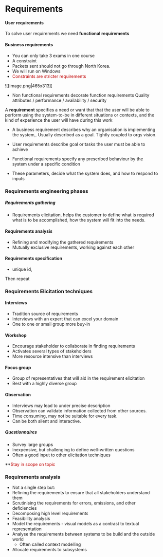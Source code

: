 # Requirements
#### User requirements
 To solve user requirements we need **functional requirements**

#### Business requirements
- You can only take 3 exams in one course
- A constraint
- Packets sent should not go through North Korea.
- We will run on Windows
- <span style="color:rgb(192, 0, 0)">Constraints are stricter requirements
</span>
![[image.png|465x313]]

- Non functional requirements decorate function requirements
	Quality attributes / performance / availability / security

A **requirement** specifies a need or want that that the user will be able to perform using the system-to-be in different situations or contexts, and the kind of experience the user will have during this work

- A business requirement describes why an organisation is implementing the system,. Usually described as a goal. Tightly coupled to orgs vision.

- User requirements describe goal or tasks the user must be able to achieve
- Functional requirements specify any prescribed behaviour by the system under a specific condition
- These parameters, decide what the system does, and how to respond to inputs

### Requirements engineering phases
##### Requirements gathering
- Requirements elicitation, helps the customer to define what is required what is to be accomplished, how the system will fit into the needs.
#### Requirements analysis 
- Refining and modifying the gathered requirements
- Mutually exclusive requirements, working against each other
#### Requirements specification
- unique id, 

Then repeat


### Requirements Elicitation techniques
#### Interviews
- Tradition source of requirements
- Interviews with an expert that can excel your domain
- One to one or small group more buy-in
#### Workshop
- Encourage stakeholder to collaborate in finding requirements
- Activates several types of stakeholders
- More resource intensive than interviews
#### Focus group
- Group of representatives that will aid in the requirement elicitation
- Best with a highly diverse group
#### Observation
- Interviews may lead to under precise description
- Observation can validate information collected from other sources.
- Time consuming, may not be suitable for every task.
- Can be both silent and interactive.

##### Questionnaires
- Survey large groups
- Inexpensive, but challenging to define well-written questions
- Often a good input to other elicitation techniques

**<span style="color:rgb(192, 0, 0)">Stay in scope on topic</span>

### Requirements analysis
- Not a single step but:
- Refining the requirements to ensure that all stakeholders understand them
- Scrutinising the requirements for errors, emissions, and other deficiencies
- Decomposing high level requirements
- Feasibility analysis
- Model the requirements - visual models as a contrast to textual representation
- Analyse the requirements between systems to be build and the outside world
	- Often called context modelling
- Allocate requirements to subsystems

